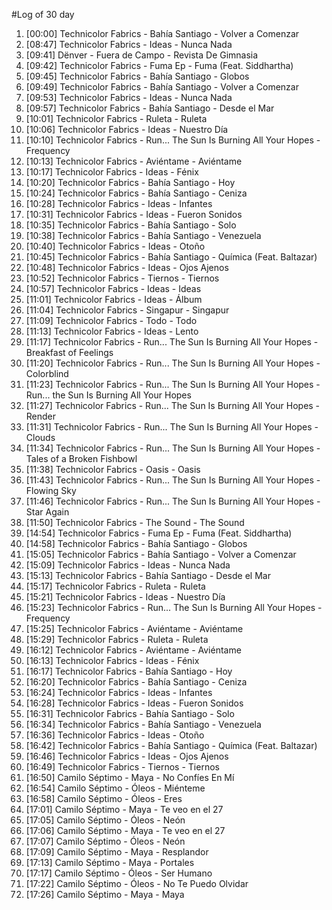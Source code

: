 #Log of 30 day

1. [00:00] Technicolor Fabrics - Bahía Santiago - Volver a Comenzar
1. [08:47] Technicolor Fabrics - Ideas - Nunca Nada
1. [09:41] Dënver - Fuera de Campo - Revista De Gimnasia
1. [09:42] Technicolor Fabrics - Fuma Ep - Fuma (Feat. Siddhartha)
1. [09:45] Technicolor Fabrics - Bahía Santiago - Globos
1. [09:49] Technicolor Fabrics - Bahía Santiago - Volver a Comenzar
1. [09:53] Technicolor Fabrics - Ideas - Nunca Nada
1. [09:57] Technicolor Fabrics - Bahía Santiago - Desde el Mar
1. [10:01] Technicolor Fabrics - Ruleta - Ruleta
1. [10:06] Technicolor Fabrics - Ideas - Nuestro Día
1. [10:10] Technicolor Fabrics - Run... The Sun Is Burning All Your Hopes - Frequency
1. [10:13] Technicolor Fabrics - Aviéntame - Aviéntame
1. [10:17] Technicolor Fabrics - Ideas - Fénix
1. [10:20] Technicolor Fabrics - Bahía Santiago - Hoy
1. [10:24] Technicolor Fabrics - Bahía Santiago - Ceniza
1. [10:28] Technicolor Fabrics - Ideas - Infantes
1. [10:31] Technicolor Fabrics - Ideas - Fueron Sonidos
1. [10:35] Technicolor Fabrics - Bahía Santiago - Solo
1. [10:38] Technicolor Fabrics - Bahía Santiago - Venezuela
1. [10:40] Technicolor Fabrics - Ideas - Otoño
1. [10:45] Technicolor Fabrics - Bahía Santiago - Química (Feat. Baltazar)
1. [10:48] Technicolor Fabrics - Ideas - Ojos Ajenos
1. [10:52] Technicolor Fabrics - Tiernos - Tiernos
1. [10:57] Technicolor Fabrics - Ideas - Ideas
1. [11:01] Technicolor Fabrics - Ideas - Álbum
1. [11:04] Technicolor Fabrics - Singapur - Singapur
1. [11:09] Technicolor Fabrics - Todo - Todo
1. [11:13] Technicolor Fabrics - Ideas - Lento
1. [11:17] Technicolor Fabrics - Run... The Sun Is Burning All Your Hopes - Breakfast of Feelings
1. [11:20] Technicolor Fabrics - Run... The Sun Is Burning All Your Hopes - Colorblind
1. [11:23] Technicolor Fabrics - Run... The Sun Is Burning All Your Hopes - Run... the Sun Is Burning All Your Hopes
1. [11:27] Technicolor Fabrics - Run... The Sun Is Burning All Your Hopes - Render
1. [11:31] Technicolor Fabrics - Run... The Sun Is Burning All Your Hopes - Clouds
1. [11:34] Technicolor Fabrics - Run... The Sun Is Burning All Your Hopes - Tales of a Broken Fishbowl
1. [11:38] Technicolor Fabrics - Oasis - Oasis
1. [11:43] Technicolor Fabrics - Run... The Sun Is Burning All Your Hopes - Flowing Sky
1. [11:46] Technicolor Fabrics - Run... The Sun Is Burning All Your Hopes - Star Again
1. [11:50] Technicolor Fabrics - The Sound - The Sound
1. [14:54] Technicolor Fabrics - Fuma Ep - Fuma (Feat. Siddhartha)
1. [14:58] Technicolor Fabrics - Bahía Santiago - Globos
1. [15:05] Technicolor Fabrics - Bahía Santiago - Volver a Comenzar
1. [15:09] Technicolor Fabrics - Ideas - Nunca Nada
1. [15:13] Technicolor Fabrics - Bahía Santiago - Desde el Mar
1. [15:17] Technicolor Fabrics - Ruleta - Ruleta
1. [15:21] Technicolor Fabrics - Ideas - Nuestro Día
1. [15:23] Technicolor Fabrics - Run... The Sun Is Burning All Your Hopes - Frequency
1. [15:25] Technicolor Fabrics - Aviéntame - Aviéntame
1. [15:29] Technicolor Fabrics - Ruleta - Ruleta
1. [16:12] Technicolor Fabrics - Aviéntame - Aviéntame
1. [16:13] Technicolor Fabrics - Ideas - Fénix
1. [16:17] Technicolor Fabrics - Bahía Santiago - Hoy
1. [16:20] Technicolor Fabrics - Bahía Santiago - Ceniza
1. [16:24] Technicolor Fabrics - Ideas - Infantes
1. [16:28] Technicolor Fabrics - Ideas - Fueron Sonidos
1. [16:31] Technicolor Fabrics - Bahía Santiago - Solo
1. [16:34] Technicolor Fabrics - Bahía Santiago - Venezuela
1. [16:36] Technicolor Fabrics - Ideas - Otoño
1. [16:42] Technicolor Fabrics - Bahía Santiago - Química (Feat. Baltazar)
1. [16:46] Technicolor Fabrics - Ideas - Ojos Ajenos
1. [16:49] Technicolor Fabrics - Tiernos - Tiernos
1. [16:50] Camilo Séptimo - Maya - No Confíes En Mí
1. [16:54] Camilo Séptimo - Óleos - Miénteme
1. [16:58] Camilo Séptimo - Óleos - Eres
1. [17:01] Camilo Séptimo - Maya - Te veo en el 27
1. [17:05] Camilo Séptimo - Óleos - Neón
1. [17:06] Camilo Séptimo - Maya - Te veo en el 27
1. [17:07] Camilo Séptimo - Óleos - Neón
1. [17:09] Camilo Séptimo - Maya - Resplandor
1. [17:13] Camilo Séptimo - Maya - Portales
1. [17:17] Camilo Séptimo - Óleos - Ser Humano
1. [17:22] Camilo Séptimo - Óleos - No Te Puedo Olvidar
1. [17:26] Camilo Séptimo - Maya - Maya
